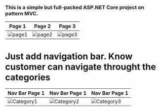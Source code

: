 ### This is a simple but full-packed ASP.NET Core project on pattern MVC.

| Page 1 | Page 2 | Page 3 |
| -------- | -------- | -------- |
|![page1](https://user-images.githubusercontent.com/24496601/38771029-7801e5de-4024-11e8-93e1-12b5e9329af8.png)|![page2](https://user-images.githubusercontent.com/24496601/38771030-781d164c-4024-11e8-9636-9acb19b29137.png)|![page3](https://user-images.githubusercontent.com/24496601/38771031-78380d3a-4024-11e8-9600-ba4395b37bda.png)|

# Just add navigation bar. Know customer can navigate throught the categories

| Nav Bar Page 1 | Nav Bar Page 1 | Nav Bar Page 1 |
| -------- | -------- | -------- |
|![Category1](https://user-images.githubusercontent.com/24496601/38777972-f2f67fa8-40b9-11e8-9d9f-3a54b13f6ad9.png)|![Category2](https://user-images.githubusercontent.com/24496601/38777978-fa4b222c-40b9-11e8-8883-dc6c4cb7d145.png)|![Category3](https://user-images.githubusercontent.com/24496601/38777980-019e7434-40ba-11e8-8df8-d71d055bb430.png)|
